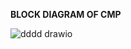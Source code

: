 **BLOCK DIAGRAM OF CMP**

![dddd drawio](https://github.com/sachintha94/Processor-for-Controlling-Mixing-Process-CMP-/assets/61775336/931e46d2-a386-45ee-80b1-6030e877129e)
